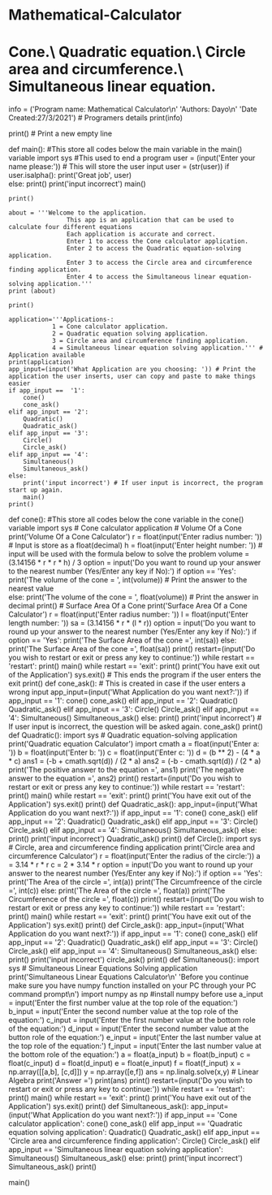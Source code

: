# Mathematical-Calculator
# Cone.\ Quadratic equation.\ Circle area and circumference.\ Simultaneous linear equation.

info = ('Program name: Mathematical Calculator\n'
        'Authors: Dayo\n'
        'Date Created:27/3/2021')  # Programers details
print(info)

print()  # Print a new empty line

def main(): #This store all codes below the main variable in the main() variable
    import sys #This used to end a program 
    user = (input('Enter your name please:'))  # This will store the user input
    user = (str(user))
    if user.isalpha():
        print('Great job', user)  
    else:
        print()
        print('input incorrect')
        main()

    print()

    about = '''Welcome to the application.
                    This app is an application that can be used to calculate four different equations
                    Each application is accurate and correct.
                    Enter 1 to access the Cone calculator application.
                    Enter 2 to access the Quadratic equation-solving application.
                    Enter 3 to access the Circle area and circumference finding application.
                    Enter 4 to access the Simultaneous linear equation-solving application.'''
    print (about)

    print()
    
    application='''Applications-:
                1 = Cone calculator application.
                2 = Quadratic equation solving application.
                3 = Circle area and circumference finding application.
                4 = Simultaneous linear equation solving application.''' # Application available
    print(application)
    app_input=(input('What Application are you choosing: ')) # Print the application the user inserts, user can copy and paste to make things easier
    if app_input ==  '1':
        cone()
        cone_ask()
    elif app_input == '2':
        Quadratic()
        Quadratic_ask()
    elif app_input == '3':
        Circle()
        Circle_ask()
    elif app_input == '4':
        Simultaneous()
        Simultaneous_ask()
    else:
        print('input incorrect') # If user input is incorrect, the program start up again.
        main()    
    print()
def cone(): #This store all codes below the cone variable in the cone() variable
    import sys
    # Cone calculator application
    # Volume Of a Cone
    print('Volume Of a Cone Calculator')
    r = float(input('Enter radius number: ')) # Input is store as a float(decimal)
    h = float(input('Enter height number: ')) # input will be used with the formula below to solve the problem
    volume = (3.14156 * r * r * h) / 3
    option = input('Do you want to round up your answer to the nearest number (Yes/Enter any key if No):')
    if option == 'Yes':
        print('The volume of the cone = ', int(volume)) # Print the answer to the nearest value  
    else:
        print('The volume of the cone = ', float(volume)) # Print the answer in decimal 
    print()
    # Surface Area Of a Cone
    print('Surface Area Of a Cone Calculator')
    r = float(input('Enter radius number: '))
    l = float(input('Enter length number: '))
    sa = (3.14156 * r * (l * r))
    option = input('Do you want to round up your answer to the nearest number (Yes/Enter any key if No):')
    if option == 'Yes':
        print('The Surface Area of the cone =', int(sa)) 
    else:
        print('The Surface Area of the cone =', float(sa))
    print()
    restart=(input('Do you wish to restart or exit or press any key to continue:'))
    while restart == 'restart':
        print()
        main()
    while restart == 'exit':
        print()
        print('You have exit out of the Application')
        sys.exit() # This ends the program if the user enters the exit 
    print()
def cone_ask(): # This is created in case if the user enters a wrong input
    app_input=(input('What Application do you want next?:'))
    if app_input ==  '1':
        cone()
        cone_ask()
    elif app_input == '2':
        Quadratic()
        Quadratic_ask()
    elif app_input == '3':
        Circle()
        Circle_ask()
    elif app_input == '4':
        Simultaneous()
        Simultaneous_ask()
    else:
        print()
        print('input incorrect') # If user input is incorrect, the question will be asked again.
        cone_ask()
    print()
def Quadratic():
    import sys
    # Quadratic equation-solving application
    print('Quadratic equation Calculator')
    import cmath
    a = float(input('Enter a: ')) 
    b = float(input('Enter b: '))
    c = float(input('Enter c: '))
    d = (b ** 2) - (4 * a * c)
    ans1 = (-b + cmath.sqrt(d)) / (2 * a)
    ans2 = (-b - cmath.sqrt(d)) / (2 * a)
    print('The positive answer to the equation =', ans1)
    print('The negative answer to the equation =', ans2)
    print()
    restart=(input('Do you wish to restart or exit or press any key to continue:'))
    while restart == 'restart':
        print()
        main()
    while restart == 'exit':
        print()
        print('You have exit out of the Application')
        sys.exit()
    print()
def Quadratic_ask():
    app_input=(input('What Application do you want next?:'))
    if app_input ==  '1':
        cone()
        cone_ask()
    elif app_input == '2':
        Quadratic()
        Quadratic_ask()
    elif app_input == '3':
        Circle()
        Circle_ask()
    elif app_input == '4':
        Simultaneous()
        Simultaneous_ask()
    else:
        print()
        print('input incorrect') 
        Quadratic_ask()
    print()
def Circle():
    import sys
    # Circle, area and circumference finding application
    print('Circle area and circumference Calculator')
    r = float(input('Enter the radius of the circle:')) 
    a = 3.14 * r * r
    c = 2 * 3.14 * r
    option = input('Do you want to round up your answer to the nearest number (Yes/Enter any key if No):')
    if option == 'Yes':
        print('The Area of the circle =', int(a))
        print('The Circumfreence of the circle =', int(c)) 
    else:
        print('The Area of the circle =', float(a))
        print('The Circumference of the circle =', float(c)) 
    print()
    restart=(input('Do you wish to restart or exit or press any key to continue:'))
    while restart == 'restart':
        print()
        main()
    while restart == 'exit':
        print()
        print('You have exit out of the Application')
        sys.exit()
    print()
def Circle_ask():
    app_input=(input('What Application do you want next?:'))
    if app_input ==  '1':
        cone()
        cone_ask()
    elif app_input == '2':
        Quadratic()
        Quadratic_ask()
    elif app_input == '3':
        Circle()
        Circle_ask()
    elif app_input == '4':
        Simultaneous()
        Simultaneous_ask()
    else:
        print()
        print('input incorrect') 
        circle_ask()
    print()
def Simultaneous():
    import sys
    # Simultaneous Linear Equations Solving application
    print('Simultaneous Linear Equations Calculator\n'
          'Before you continue make sure you  have numpy function installed on your PC through your PC command prompt\n')
    import numpy as np #install numpy before use
    a_input = input('Enter the first number value at the top role of the equation:')
    b_input = input('Enter the second number value at the top role of the equation:')
    c_input = input('Enter the first number value at the bottom role of the equation:')
    d_input = input('Enter the second number value at the button role of the equation:')
    e_input = input('Enter the last  number value at the top role of the equation:')
    f_input = input('Enter the last number value at the bottom role of the equation:')
    a = float(a_input)
    b = float(b_input)
    c = float(c_input)
    d = float(d_input)
    e = float(e_input)
    f = float(f_input)
    x = np.array([[a,b], [c,d]])
    y = np.array([e,f])
    ans = np.linalg.solve(x,y)  # Linear Algebra
    print('Answer =')
    print(ans)
    print()
    restart=(input('Do you wish to restart or exit or press any key to continue:'))
    while restart == 'restart':
        print()
        main()
    while restart == 'exit':
        print()
        print('You have exit out of the Application')
        sys.exit()
    print()
def Simultaneous_ask():
    app_input=(input('What Application do you want next?:'))
    if app_input == 'Cone calculator application':
        cone()
        cone_ask()
    elif app_input == 'Quadratic equation solving application':
        Quadratic()
        Quadratic_ask()
    elif app_input == 'Circle area and circumference finding application':
        Circle()
        Circle_ask()
    elif app_input == 'Simultaneous linear equation solving application':
        Simultaneous()
        Simultaneous_ask()
    else:
        print()
        print('input incorrect') 
        Simultaneous_ask()
    print()

main()
